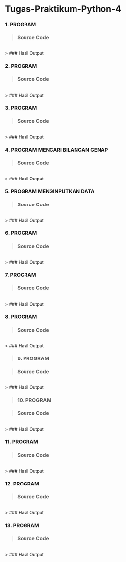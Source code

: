 # Tugas-Praktikum-Python-4

### 1. PROGRAM 

> ### Source Code<br>
<br>
> ### Hasil Output<br>


### 2. PROGRAM 

> ### Source Code<br>
<br>
> ### Hasil Output<br>


### 3. PROGRAM 

> ### Source Code<br>
<br>
> ### Hasil Output<br>


### 4. PROGRAM MENCARI BILANGAN GENAP

> ### Source Code<br>
<br>
> ### Hasil Output<br>


### 5. PROGRAM MENGINPUTKAN DATA

> ### Source Code<br>
<br>
> ### Hasil Output<br>


### 6. PROGRAM 

> ### Source Code<br>
<br>
> ### Hasil Output<br>


### 7. PROGRAM 

> ### Source Code<br>
<br>
> ### Hasil Output<br>


### 8. PROGRAM 

> ### Source Code<br>
<br>
> ### Hasil Output<br>


> ### 9. PROGRAM 

> ### Source Code<br>
<br>
> ### Hasil Output<br>


> ### 10. PROGRAM 

> ### Source Code<br>
<br>
> ### Hasil Output<br>


### 11. PROGRAM 

> ### Source Code<br>
<br>
> ### Hasil Output<br>


### 12. PROGRAM 

> ### Source Code<br>
<br>
> ### Hasil Output<br>


### 13. PROGRAM 

> ### Source Code<br>
<br>
> ### Hasil Output<br>

